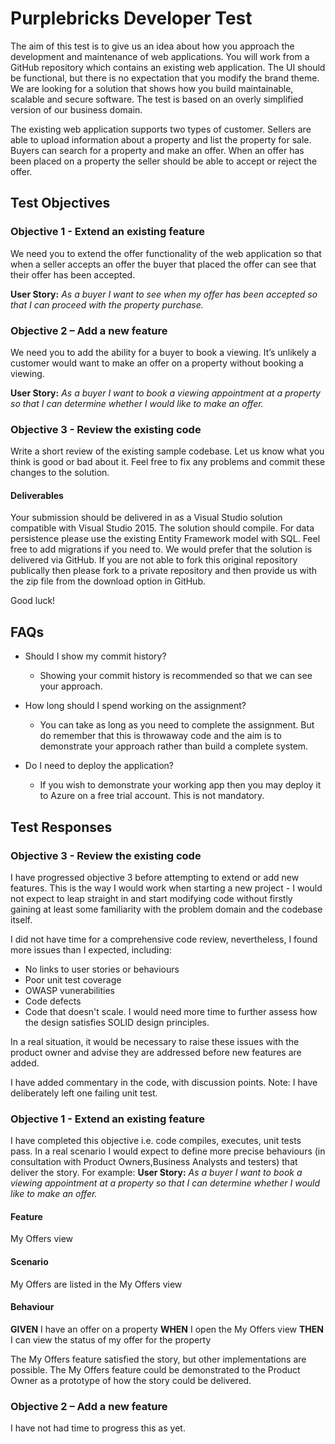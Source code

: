 # Purplebricks Developer Test

The aim of this test is to give us an idea about how you approach the development and maintenance of web applications. You will work from a GitHub repository which contains an existing web application. The UI should be functional, but there is no expectation that you modify the brand theme. We are looking for a solution that shows how you build maintainable, scalable and secure software. The test is based on an overly simplified version of our business domain.

The existing web application supports two types of customer. Sellers are able to upload information about a property and list the property for sale. Buyers can search for a property and make an offer. When an offer has been placed on a property the seller should be able to accept or reject the offer.

## Test Objectives

### Objective 1 - Extend an existing feature

We need you to extend the offer functionality of the web application so that when a seller accepts an offer the buyer that placed the offer can see that their offer has been accepted.

**User Story:** *As a buyer I want to see when my offer has been accepted so that I can proceed with the property purchase.*

### Objective 2 – Add a new feature

We need you to add the ability for a buyer to book a viewing. It’s unlikely a customer would want to make an offer on a property without booking a viewing.

**User Story:** *As a buyer I want to book a viewing appointment at a property so that I can determine whether I would like to make an offer.*

### Objective 3 - Review the existing code

Write a short review of the existing sample codebase. Let us know what you think is good or bad about it. Feel free to fix any problems and commit these changes to the solution.

#### Deliverables

Your submission should be delivered in as a Visual Studio solution compatible with Visual Studio 2015. The solution should compile. For data persistence please use the existing Entity Framework model with SQL. Feel free to add migrations if you need to. 
We would prefer that the solution is delivered via GitHub. If you are not able to fork this original repository publically then please fork to a private repository and then provide us with the zip file from the download option in GitHub.

Good luck!

## FAQs

* Should I show my commit history?
    * Showing your commit history is recommended so that we can see your approach.

* How long should I spend working on the assignment?
    * You can take as long as you need to complete the assignment. But do remember that this is throwaway code and the aim is to demonstrate your approach rather than build a complete system.

* Do I need to deploy the application?
    * If you wish to demonstrate your working app then you may deploy it to Azure on a free trial account. This is not mandatory.

## Test Responses

### Objective 3 - Review the existing code
I have progressed objective 3 before attempting to extend or add new features.
This is the way I would work when starting a new project - I would not expect to leap straight in and start modifying code without firstly gaining at least some familiarity with the problem domain and the codebase itself.

I did not have time for a comprehensive code review, nevertheless, I found more issues than I expected, including:
* No links to user stories or behaviours
* Poor unit test coverage
* OWASP vunerabilities
* Code defects
* Code that doesn't scale.
I would need more time to further assess how the design satisfies SOLID design principles.

In a real situation, it would be necessary to raise these issues with the product owner and advise they are addressed before new features are added.

I have added commentary in the code, with discussion points.
Note: I have deliberately left one failing unit test.

### Objective 1 - Extend an existing feature
I have completed this objective i.e. code compiles, executes, unit tests pass.
In a real scenario I would expect to define more precise behaviours (in consultation with Product Owners,Business Analysts and testers) that deliver the story.
For example:
**User Story:** 
*As a buyer I want to book a viewing appointment at a property so that I can determine whether I would like to make an offer.*

#### Feature
My Offers view

#### Scenario
My Offers are listed in the My Offers view

#### Behaviour
**GIVEN** I have an offer on a property
**WHEN** I open the My Offers view
**THEN** I can view the status of my offer for the property

The My Offers feature satisfied the story, but other implementations are possible.
The My Offers feature could be demonstrated to the Product Owner as a prototype of how the story could be delivered.

### Objective 2 – Add a new feature
I have not had time to progress this as yet.
